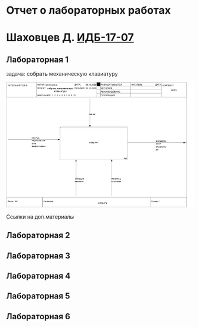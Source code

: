 # Отчет о лабораторных работах
#  Шаховцев Д. [ИДБ-17-07](https://github.com/stankin/design-part-1/wiki/list-idb-17-07)

## Лабораторная 1

задача: собрать механическую клавиатуру

![idef0](https://github.com/ayyansea/ayyansea.github.io/blob/main/laba1/01_A0.png)

Ссылки на доп.материалы

## Лабораторная 2

## Лабораторная 3

## Лабораторная 4

## Лабораторная 5

## Лабораторная 6
